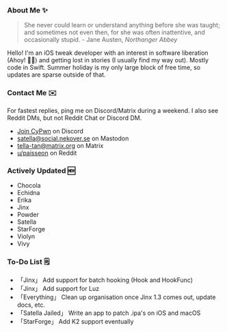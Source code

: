 ### About Me ✨
> She never could learn or understand anything before she was taught; and sometimes not even then, for she was often inattentive, and occasionally stupid. - Jane Austen, *Northanger Abbey*

Hello! I'm an iOS tweak developer with an interest in software liberation (Ahoy! 🏴‍☠️) and getting lost in stories (I usually find my way out). Mostly code in Swift. Summer holiday is my only large block of free time, so updates are sparse outside of that.

### Contact Me ✉️
For fastest replies, ping me on Discord/Matrix during a weekend. I also see Reddit DMs, but not Reddit Chat or Discord DM.

- [Join CyPwn](https://discord.gg/cypwn) on Discord
- [satella@social.nekover.se](https://social.nekover.se/@satella) on Mastodon
- [tella-tan@matrix.org](https://matrix.to/#/#cypwnserver:matrix.org) on Matrix
- [u/paisseon](https://reddit.com/u/paisseon) on Reddit

### Actively Updated 🆕
- Chocola
- Echidna
- Erika
- Jinx
- Powder
- Satella
- StarForge
- Violyn
- Vivy

### To-Do List 🗒
- 「Jinx」           Add support for batch hooking (Hook and HookFunc)
- 「Jinx」           Add support for Luz
- 「Everything」     Clean up organisation once Jinx 1.3 comes out, update docs, etc.
- 「Satella Jailed」 Write an app to patch .ipa's on iOS and macOS
- 「StarForge」      Add K2 support eventually
